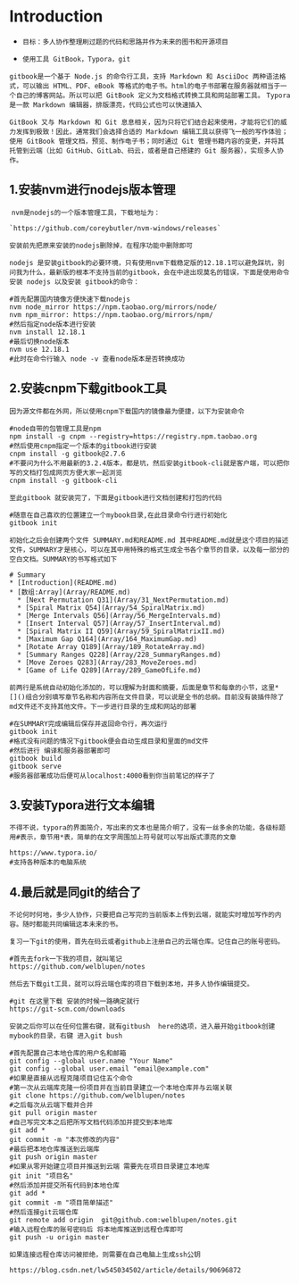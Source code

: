 # Introduction

* `目标：多人协作整理刷过题的代码和思路并作为未来的图书和开源项目`

* `使用工具 GitBook，Typora，git`

`gitbook是一个基于 Node.js 的命令行工具，支持 Markdown 和 AsciiDoc 两种语法格式，可以输出 HTML、PDF、eBook 等格式的电子书。html的电子书部署在服务器就相当于一个自己的博客网站。所以可以把 GitBook 定义为文档格式转换工具和网站部署工具。`
`Typora 是一款 Markdown 编辑器，排版漂亮，代码公式也可以快速插入`

`GitBook 又与 Markdown 和 Git 息息相关，因为只将它们结合起来使用，才能将它们的威力发挥到极致！因此，通常我们会选择合适的 Markdown 编辑工具以获得飞一般的写作体验；使用 GitBook 管理文档，预览、制作电子书；同时通过 Git 管理书籍内容的变更，并将其托管到云端（比如 GitHub、GitLab、码云，或者是自己搭建的 Git 服务器），实现多人协作。`

##  1.安装nvm进行nodejs版本管理

​	`nvm是nodejs的一个版本管理工具，下载地址为：`

```
`https://github.com/coreybutler/nvm-windows/releases`
```

`安装前先把原来安装的nodejs删除掉，在程序功能中删除即可`

`nodejs 是安装gitbook的必要环境，只有使用nvm下载稳定版的12.18.1可以避免踩坑，别问我为什么，最新版的根本不支持当前的gitbook，会在中途出现莫名的错误，下面是使用命令安装 nodejs 以及安装 gitbook的命令：`

```
#首先配置国内镜像方便快速下载nodejs
nvm node_mirror https://npm.taobao.org/mirrors/node/ 
nvm npm_mirror: https://npm.taobao.org/mirrors/npm/
#然后指定node版本进行安装
nvm install 12.18.1
#最后切换node版本
nvm use 12.18.1
#此时在命令行输入 node -v 查看node版本是否转换成功
```

##  2.安装cnpm下载gitbook工具

`因为源文件都在外网，所以使用cnpm下载国内的镜像最为便捷，以下为安装命令`

```
#node自带的包管理工具是npm
npm install -g cnpm --registry=https://registry.npm.taobao.org
#然后使用cnpm指定一个版本的gitbook进行安装
cnpm install -g gitbook@2.7.6
#不要问为什么不用最新的3.2.4版本，都是坑，然后安装gitbook-cli就是客户端，可以把你写的文档打包成网页方便大家一起浏览
cnpm install -g gitbook-cli
```

`至此gitbook 就安装完了，下面是gitbook进行文档创建和打包的代码`

```
#随意在自己喜欢的位置建立一个mybook目录,在此目录命令行进行初始化
gitbook init
```

`初始化之后会创建两个文件 SUMMARY.md和README.md 其中README.md就是这个项目的描述文件，SUMMARY才是核心，可以在其中用特殊的格式生成全书各个章节的目录，以及每一部分的空白文档。SUMMARY的书写格式如下`

```
# Summary
* [Introduction](README.md)
* [数组:Array](Array/README.md)
  * [Next Permutation Q31](Array/31_NextPermutation.md)
  * [Spiral Matrix Q54](Array/54_SpiralMatrix.md)
  * [Merge Intervals Q56](Array/56_MergeIntervals.md)
  * [Insert Interval Q57](Array/57_InsertInterval.md)
  * [Spiral Matrix II Q59](Array/59_SpiralMatrixII.md)
  * [Maximum Gap Q164](Array/164_MaximumGap.md)
  * [Rotate Array Q189](Array/189_RotateArray.md)
  * [Summary Ranges Q228](Array/228_SummaryRanges.md)
  * [Move Zeroes Q283](Array/283_MoveZeroes.md)
  * [Game of Life Q289](Array/289_GameOfLife.md)
```

`前两行是系统自动初始化添加的，可以理解为封面和摘要，后面是章节和每章的小节，这里*  []()组合分别填写章节名称和内容所在文件目录，可以说是全书的总纲。目前没有装插件除了md文件还不支持其他文件。下一步进行目录的生成和网站的部署`

```
#在SUMMARY完成编辑后保存并返回命令行，再次运行
gitbook init
#格式没有问题的情况下gitbook便会自动生成目录和里面的md文件
#然后进行 编译和服务器部署即可
gitbook build
gitbook serve
#服务器部署成功后便可从localhost:4000看到你当前笔记的样子了
```

##  3.安装Typora进行文本编辑

`不得不说，typora的界面简介，写出来的文本也是简介明了，没有一丝多余的功能，各级标题用#表示，章节用*表，简单的在文字周围加上符号就可以写出版式漂亮的文章`

```
https://www.typora.io/
#支持各种版本的电脑系统
```

##  4.最后就是同git的结合了

`不论何时何地，多少人协作，只要把自己写完的当前版本上传到云端，就能实时增加写作的内容。随时都能共同编辑这本未来的书。`

`复习一下git的使用，首先在码云或者github上注册自己的云端仓库。记住自己的账号密码。`

```
#首先去fork一下我的项目，就叫笔记
https://github.com/welblupen/notes
```

`然后去下载git工具，就可以将云端仓库的项目下载到本地，并多人协作编辑提交。`

```
#git 在这里下载 安装的时候一路确定就行
https://git-scm.com/downloads
```

`安装之后你可以在任何位置右键，就有gitbush  here的选项，进入最开始gitbook创建 mybook的目录，右键 进入git bush`

```
#首先配置自己本地仓库的用户名和邮箱
git config --global user.name "Your Name"
git config --global user.email "email@example.com"
#如果是直接从远程克隆项目记住五个命令
#第一次从云端库克隆一份项目并在当前目录建立一个本地仓库并与云端关联
git clone https://github.com/welblupen/notes
#之后每次从云端下载并合并
git pull origin master
#自己写完文本之后把所写文档代码添加并提交到本地库
git add *
git commit -m "本次修改的内容"
#最后把本地仓库推送到云端库
git push origin master
#如果从零开始建立项目并推送到云端 需要先在项目目录建立本地库
git init "项目名"
#然后添加并提交所有代码到本地仓库
git add *
git commit -m "项目简单描述"
#然后连接git云端仓库
git remote add origin  git@github.com:welblupen/notes.git
#输入远程仓库的账号密码后 将本地库推送到远程仓库即可
git push -u origin master
```

`如果连接远程仓库访问被拒绝，则需要在自己电脑上生成ssh公钥`

```
https://blog.csdn.net/lw545034502/article/details/90696872
```

